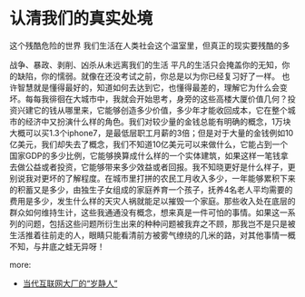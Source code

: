# 认清我们的真实处境
这个残酷危险的世界
我们生活在人类社会这个温室里，但真正的现实要残酷的多 

战争、暴政、剥削、凶杀从未远离我们的生活 平凡的生活只会掩盖你的无知，你的缺陷，你的懦弱。就像在还没考试之前，你总是以为你已经复习好了一样。  也许智慧就是懂得最好的，知道如何去达到它，也懂得最差的，理解它为什么会变坏。每每我徘徊在大城市中，我就会开始思考，身旁的这些高楼大厦价值几何？投资兴建它的钱从哪里来，它能够创造多少价值，多少年才能收回成本，它在整个城市的经济中又扮演什么样的角色。我们对较少量的金钱总能有明确的概念，1万块大概可以买1.3个iphone7，是最低层职工月薪的3倍；但是对于大量的金钱例如10亿美元，我们却失去了概念，我们不知道10亿美元可以来做什么，它能占到一个国家GDP的多少比例，它能够换算成什么样的一个实体建筑，如果这样一笔钱拿去做公益或者投资，它能够带来多少效益或者回报。我不知晓更好是什么样子，更别说我对更坏的了解程度。在城市里打拼的农民工月收入多少，一年能够累积下来的积蓄又是多少，由独生子女组成的家庭养育一个孩子，抚养4名老人平均需要的费用是多少，发生什么样的天灾人祸就能足以摧毁一个家庭。那些收入处在底层的群众如何维持生计，这些我通通没有概念，想来真是一件可怕的事情。如果这一系列的问题，包括这些问题所衍生出来的种种问题被我弃之不顾，那我岂不是只是被生活推着往前走的人，眼睛只能看清前方被雾气缭绕的几米的路，对其他事情一概不知，与井底之蛙无异呀！

more:
- [当代互联网大厂的“岁静人”](https://github.com/The-Run-Philosophy-Organization/run/blob/7c4887d127c695f7b8b73f1a57662dc81ddadebc/%E6%B6%A6%E5%AD%A6%E6%84%9F%E6%82%9F/%E5%BD%93%E4%BB%A3%E4%BA%92%E8%81%94%E7%BD%91%E5%A4%A7%E5%8E%82%E7%9A%84%E2%80%9C%E5%B2%81%E9%9D%99%E4%BA%BA%E2%80%9D.md)
